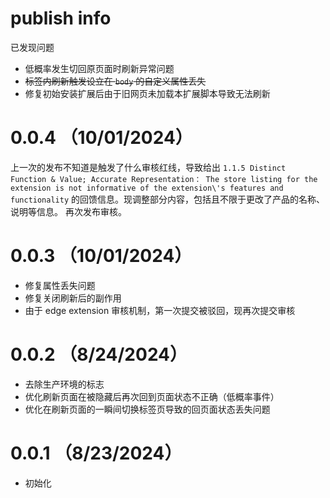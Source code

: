 # publish info

已发现问题

- 低概率发生切回原页面时刷新异常问题
- ~~标签内刷新触发设立在 `body` 的自定义属性丢失~~
- 修复初始安装扩展后由于旧网页未加载本扩展脚本导致无法刷新

# 0.0.4 （10/01/2024）

上一次的发布不知道是触发了什么审核红线，导致给出 `1.1.5 Distinct Function & Value; Accurate Representation： The store listing for the extension is not informative of the extension\'s features and functionality` 的回馈信息。现调整部分内容，包括且不限于更改了产品的名称、说明等信息。
再次发布审核。

# 0.0.3 （10/01/2024）

- 修复属性丢失问题
- 修复关闭刷新后的副作用
- 由于 edge extension 审核机制，第一次提交被驳回，现再次提交审核

# 0.0.2 （8/24/2024）

- 去除生产环境的标志
- 优化刷新页面在被隐藏后再次回到页面状态不正确（低概率事件）
- 优化在刷新页面的一瞬间切换标签页导致的回页面状态丢失问题

# 0.0.1 （8/23/2024）

- 初始化
